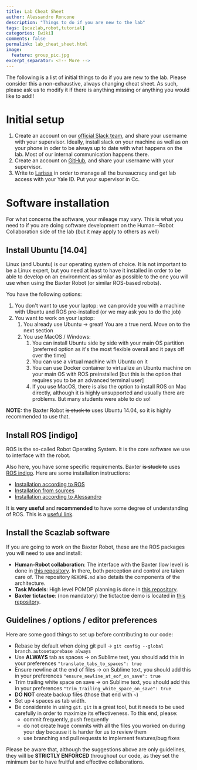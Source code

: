 ```yaml
---
title: Lab Cheat Sheet
author: Alessandro Roncone
description: "Things to do if you are new to the lab"
tags: [scazlab,robot,tutorial]
categories: [wiki]
comments: false
permalink: lab_cheat_sheet.html
image:
  feature: group_pic.jpg
excerpt_separator: <!-- More -->
---
```


The following is a list of initial things to do if you are new to the lab. Please consider this a non-exhaustive, always changing cheat sheet. As such, please ask us to modify it if there is anything missing or anything you would like to add!!

<!-- More -->

# Initial setup

 1. Create an account on our [official Slack team](scazlab.slack.com), and share your username with your supervisor. Ideally, install slack on your machine as well as on your phone in oder to be always up to date with what happens on the lab. Most of our internal communication happens there.
 2. Create an account on [GitHub](github.com), and share your username with your supervisor.
 3. Write to [Larissa](http://scazlab.yale.edu/people/larissa-hall) in order to manage all the bureaucracy and get lab access with your Yale ID. Put your supervisor in Cc.

# Software installation

For what concerns the software, your mileage may vary. This is what you need to if you are doing software development on the Human--Robot Collaboration side of the lab (but it may apply to others as well)

## Install Ubuntu [14.04]

Linux (and Ubuntu) is our operating system of choice. It is not important to be a Linux expert, but you need at least to have it installed in order to be able to develop on an environment as similar as possible to the one you will use when using the Baxter Robot (or similar ROS-based robots).

You have the following options:

1. You don't want to use your laptop: we can provide you with a machine with Ubuntu and ROS pre-installed (or we may ask you to do the job)
2. You want to work on your laptop:
    1. You already use Ubuntu → great! You are a true nerd. Move on to the next section
    2. You use MacOS / Windows:
        1. You can install Ubuntu side by side with your main OS partition [preferred option as it's the most flexible overall and it pays off over the time]
        2. You can use a virtual machine with Ubuntu on it
        3. You can use Docker container to virtualize an Ubuntu machine on your main OS with ROS preinstalled [but this is the option that requires you to be an advanced terminal user]
        4. If you use MacOS, there is also the option to install ROS on Mac directly, although it is highly unsupported and usually there are problems. But many students were able to do so!

**NOTE:** the Baxter Robot ~~is stuck to~~ uses Ubuntu 14.04, so it is highly recommended to use that.

## Install ROS [indigo]

ROS is the so-called Robot Operating System. It is the core software we use to interface with the robot.

Also here, you have some specific requirements. Baxter ~~is stuck to~~ uses [ROS indigo](http://wiki.ros.org/indigo). Here are some installation instructions:

  - [Installation according to ROS](http://wiki.ros.org/indigo/Installation/Ubuntu)
  - [Installation from sources](http://wiki.ros.org/indigo/Installation/Source)
  - [Installation according to Alessandro](https://alecive.github.io/ros_installation.html)

It is **very useful** and **recommended** to have some degree of understanding of ROS. This is a [useful link](https://alecive.github.io/ros_concepts.html).

## Install the Scazlab software

If you are going to work on the Baxter Robot, these are the ROS packages you will need to use and install:


- **Human-Robot collaboration**: The interface with the Baxter (low level) is done in [this repository](https://github.com/scazlab/human_robot_collaboration). In there, both perception and control are taken care of. The repository `README.md` also details the components of the architecture.
- **Task Models**: High level POMDP planning is done in [this repository](https://github.com/scazlab/task-models).
- **Baxter tictactoe**: (non mandatory) the tictactoe demo is located in [this repository](https://github.com/ScazLab/baxter_tictactoe).

## Guidelines / options / editor preferences

Here are some good things to set up before contributing to our code:

 * Rebase by default when doing git pull → `git config --global branch.autosetuprebase always`
 * Use **ALWAYS** tab as spaces → on Sublime text, you should add this in your preferences `"translate_tabs_to_spaces": true`
 * Ensure newline at the end of files → on Sublime text, you should add this in your preferences `"ensure_newline_at_eof_on_save": true`
 * Trim trailing white space on save → on Sublime text, you should add this in your preferences `"trim_trailing_white_space_on_save": true`
 * **DO NOT** create backup files (those that end with `~`)
 * Set up `4` spaces as tab width.
 * Be considerate in using `git`. `git` is a great tool, but it needs to be used carefully in order to maximize its effectiveness. To this end, please:
    * commit frequently, push frequently
    * do not create huge commits with all the files you worked on during your day because it is harder for us to review them
    * use branching and pull requests to implement features/bug fixes


Please be aware that, although the suggestions above are only guidelines, they will be **STRICTLY ENFORCED** throughout our code, as they set the minimum bar to have fruitful and effective collaborations.
